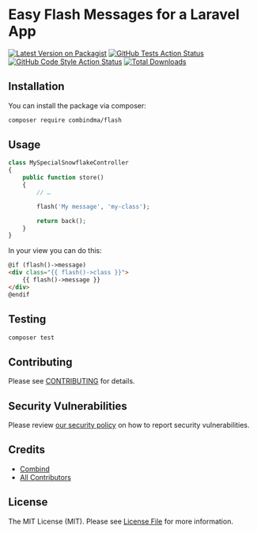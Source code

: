 # Easy Flash Messages for a Laravel App

[![Latest Version on Packagist](https://img.shields.io/packagist/v/combindma/flash.svg?style=flat-square)](https://packagist.org/packages/combindma/flash)
[![GitHub Tests Action Status](https://img.shields.io/github/workflow/status/combindma/flash/run-tests?branch=main&label=tests&style=flat-square)](https://github.com/combindma/flash/actions?query=workflow%3ATests+branch%3Amain)
[![GitHub Code Style Action Status](https://img.shields.io/github/workflow/status/combindma/flash/Check%20&%20fix%20styling?branch=main&label=code%20style&style=flat-square)](https://github.com/combindma/flash/actions?query=workflow%3A"Check+%26+fix+styling"+branch%3Amain)
[![Total Downloads](https://img.shields.io/packagist/dt/combindma/flash.svg?style=flat-square)](https://packagist.org/packages/combindma/flash)

## Installation

You can install the package via composer:

```bash
composer require combindma/flash
```

## Usage

```php
class MySpecialSnowflakeController
{
    public function store()
    {
        // …

        flash('My message', 'my-class');

        return back();
    }
}
```

In your view you can do this:

```html
@if (flash()->message)
<div class="{{ flash()->class }}">
    {{ flash()->message }}
</div>
@endif
```

## Testing

```bash
composer test
```

## Contributing

Please see [CONTRIBUTING](.github/CONTRIBUTING.md) for details.

## Security Vulnerabilities

Please review [our security policy](../../security/policy) on how to report security vulnerabilities.

## Credits

- [Combind](https://github.com/combindma)
- [All Contributors](../../contributors)

## License

The MIT License (MIT). Please see [License File](LICENSE.md) for more information.
